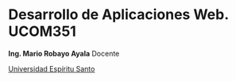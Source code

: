 # Desarrollo de Aplicaciones Web. **UCOM351**

 **Ing. Mario Robayo Ayala** Docente
 
 [Universidad Espíritu Santo](https://www.uees.edu.ec)

 